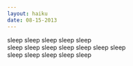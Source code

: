 ```yaml
---
layout: haiku
date: 08-15-2013
---
```


sleep sleep sleep sleep sleep<br>
sleep sleep sleep sleep sleep sleep sleep<br>
sleep sleep sleep sleep sleep
